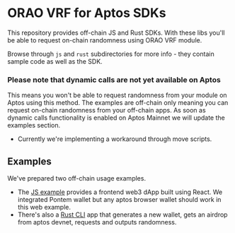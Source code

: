 # ORAO VRF for Aptos SDKs

This repository provides off-chain JS and Rust SDKs. With these libs you'll be able to request on-chain randomness using ORAO VRF module.

Browse through `js` and `rust` subdirectories for more info - they contain sample code as well as the SDK.

### Please note that dynamic calls are not yet available on Aptos
This means you won't be able to request randomness from your module on Aptos using this method. The examples are off-chain only meaning you can request on-chain randomness from your off-chain apps. As soon as dynamic calls functionality is enabled on Aptos Mainnet we will update the examples section.
- Currently we're implementing a workaround through move scripts.

## Examples
We've prepared two off-chain usage examples.
- The [JS example](https://github.com/orao-network/aptos-vrf/tree/master/examples/js) provides a frontend web3 dApp built using React. We integrated Pontem wallet but any aptos browser wallet should work in this web example.
- There's also a [Rust CLI](https://github.com/orao-network/aptos-vrf/tree/master/examples/rust) app that generates a new wallet, gets an airdrop from aptos devnet, requests and outputs randomness.
